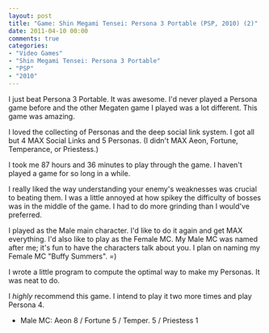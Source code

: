 ```yaml
---
layout: post
title: "Game: Shin Megami Tensei: Persona 3 Portable (PSP, 2010) (2)"
date: 2011-04-10 00:00
comments: true
categories:
- "Video Games"
- "Shin Megami Tensei: Persona 3 Portable"
- "PSP"
- "2010"
---
```


I just beat Persona 3 Portable. It was awesome. I'd never played a
Persona game before and the other Megaten game I played was a lot
different. This game was amazing.

I loved the collecting of Personas and the deep social link
system. I got all but 4 MAX Social Links and 5 Personas. (I didn't
MAX Aeon, Fortune, Temperance, or Priestess.)

I took me 87 hours and 36 minutes to play through the game. I
haven't played a game for so long in a while.

I really liked the way understanding your enemy's weaknesses was
crucial to beating them. I was a little annoyed at how spikey the
difficulty of bosses was in the middle of the game. I had to do
more grinding than I would've preferred.

I played as the Male main character. I'd like to do it again and
get MAX everything. I'd also like to play as the Female MC. My
Male MC was named after me; it's fun to have the characters
talk about you. I plan on naming my Female MC "Buffy
Summers". =)

I wrote a little program to compute the optimal way to make my
Personas. It was neat to do.

I *highly* recommend this game. I intend to play it two more times
and play Persona 4.

* Male MC: Aeon 8 / Fortune 5 / Temper. 5 / Priestess 1
